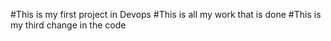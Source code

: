 #This is my first project in Devops
#This is all my work that is done
#This is my third change in the code